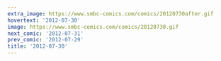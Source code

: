 ```yaml
---
extra_image: https://www.smbc-comics.com/comics/20120730after.gif
hovertext: '2012-07-30'
image: https://www.smbc-comics.com/comics/20120730.gif
next_comic: '2012-07-31'
prev_comic: '2012-07-29'
title: '2012-07-30'
---
```



